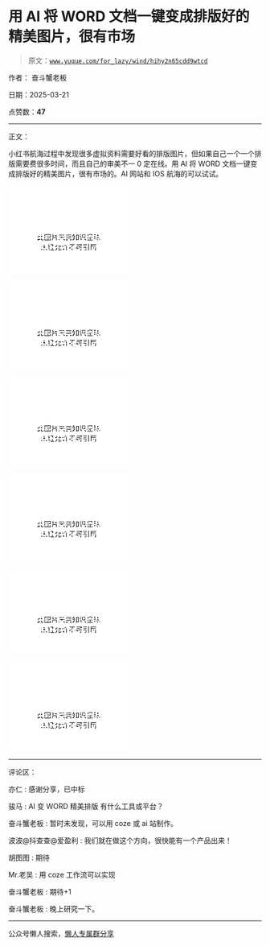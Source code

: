 # 用 AI 将 WORD 文档一键变成排版好的精美图片，很有市场

> 原文：[`www.yuque.com/for_lazy/wind/hihy2n65cdd9wtcd`](https://www.yuque.com/for_lazy/wind/hihy2n65cdd9wtcd)

作者： 奋斗蟹老板

日期：2025-03-21

点赞数：**47**

* * *

正文：

小红书航海过程中发现很多虚拟资料需要好看的排版图片，但如果自己一个一个排版需要费很多时间，而且自己的审美不一 0 定在线。用 AI 将 WORD 文档一键变成排版好的精美图片，很有市场的。AI 网站和 IOS 航海的可以试试。

![](img/f865d046ea59d372707b94940c8bc451.png "None")

![](img/bac49400c2aa75353a04d6a529c26450.png "None")

![](img/85ba9c542ffbf58bcc8e97598f1c9845.png "None")

![](img/0b083b2d1170b4fad29a5e571026c055.png "None")

![](img/e4a6083ef9b44d1773d55ff7ae1eef0f.png "None")

![](img/799915f8bcb0ce815fb2c2754a77b73c.png "None")

* * *

评论区：

亦仁 : 感谢分享，已中标

骏马 : AI 变 WORD 精美排版 有什么工具或平台？

奋斗蟹老板 : 暂时未发现，可以用 coze 或 ai 站制作。

波波@抖查查@爱盈利 : 我们就在做这个方向，很快能有一个产品出来！

胡图图 : 期待

Mr.老吴 : 用 coze 工作流可以实现

奋斗蟹老板 : 期待+1

奋斗蟹老板 : 晚上研究一下。

* * *

公众号懒人搜索，[懒人专属群分享](https://lazybook.fun/#/blog/group)